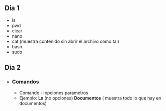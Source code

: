 ## Dia 1 ##

- ls
- pwd
- clear
- nano 
- cat (muestra contenido sin abrir el archivo como tal)
- bash
- sudo 

## Dia 2 ##

- ### Comandos
    - Comando --opciones parametros
    - Ejemplo: **Ls** (no opciones) **Documentos** ( muestra todo lo que hay en documentos)

